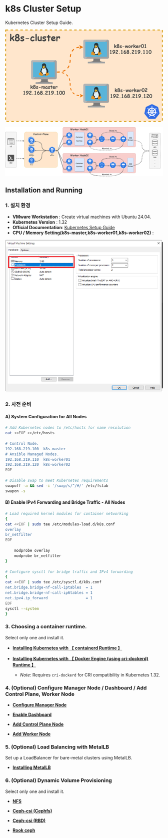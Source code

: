 # k8s Cluster Setup

Kubernetes Cluster Setup Guide.

![node_info.drawio](https://github.com/revenge1005/k8s-cluster-setup/blob/main/node_info.drawio.png)

![k8s-arch](https://github.com/revenge1005/k8s-cluster-setup/blob/main/k8s-architecture.png)


## Installation and Running

### 1. 설치 환경

- **VMware Workstation** : Create virtual machines with Ubuntu 24.04.
- **Kubernetes Version** : 1.32
- **Official Documentation**: [Kubernetes Setup Guide](https://kubernetes.io/docs/setup/production-environment/tools/kubeadm/install-kubeadm/)
- **CPU / Memory Setting(k8s-master,k8s-worker01,k8s-worker02)** : 

![cpu_memory](https://github.com/revenge1005/k8s-cluster-setup/blob/main/k8s_cpu_memory.PNG)

### 2. 사전 준비

#### A) System Configuration for All Nodes 

```bash
# Add Kubernetes nodes to /etc/hosts for name resolution
cat <<EOF >>/etc/hosts

# Control Node.
192.168.219.100  k8s-master  
# Ansible Managed Nodes.
192.168.219.110  k8s-worker01  
192.168.219.120  k8s-worker02
EOF

# Disable swap to meet Kubernetes requirements
swapoff -a && sed -i '/swap/s/^/#/' /etc/fstab
swapon -s
```

#### B) Enable IPv4 Forwarding and Bridge Traffic - All Nodes

```bash
# Load required kernel modules for container networking
{
cat <<EOF | sudo tee /etc/modules-load.d/k8s.conf
overlay
br_netfilter
EOF

	modprobe overlay
	modprobe br_netfilter
}

# Configure sysctl for bridge traffic and IPv4 forwarding
{
cat <<EOF | sudo tee /etc/sysctl.d/k8s.conf
net.bridge.bridge-nf-call-iptables  = 1
net.bridge.bridge-nf-call-ip6tables = 1
net.ipv4.ip_forward                 = 1
EOF
sysctl --system
}
```

### 3. Choosing a container runtime. 

Select only one and install it.

* [**Installing Kubernetes with 【 containerd Runtime 】**](https://github.com/revenge1005/k8s-cluster-setup/tree/main/02.%20Container%20runtime/02-02.%20containerd)

* [**Installing Kubernetes with 【 Docker Engine (using cri-dockerd) Runtime 】**](https://github.com/revenge1005/k8s-cluster-setup/tree/main/02.%20Container%20runtime/02-01.%20Docker%20Engine)
  * *Note*: Requires `cri-dockerd` for CRI compatibility in Kubernetes 1.32.

### 4. (Optional) Configure Manager Node / Dashboard / Add Control Plane, Worker Node

* [**Configure Manager Node**](https://github.com/revenge1005/k8s-cluster-setup/tree/main/03.%20Manager%20Node%2CDashboard%2CAdd%20Node/03-1.%20Configure%20Manager%20Node)

* [**Enable Dashboard**]()

* [**Add Control Plane Node**]()

* [**Add Worker Node**]()


### 5. (Optional) Load Balancing with MetalLB
Set up a LoadBalancer for bare-metal clusters using MetalLB.

* [**Installing MetalLB**](https://github.com/revenge1005/k8s-cluster-setup/tree/main/04.%20MetalLB)


### 6. (Optional) Dynamic Volume Provisioning

Select only one and install it.

* [**NFS**](https://github.com/revenge1005/k8s-cluster-setup/tree/main/05.%20Dynamic%20Volume%20Provisioning/05-01.%20NFS)

* [**Ceph-csi (Cephfs)**](https://github.com/revenge1005/k8s-cluster-setup/tree/main/05.%20Dynamic%20Volume%20Provisioning/05-02.%20Ceph-csi(cephfs))

* [**Ceph-csi (RBD)**](https://github.com/revenge1005/k8s-cluster-setup/tree/main/05.%20Dynamic%20Volume%20Provisioning/05-03.%20Ceph-csi(rbd))

* [**Rook ceph**](https://github.com/revenge1005/k8s-cluster-setup/tree/main/05.%20Dynamic%20Volume%20Provisioning/05-04.%20rook_ceph)